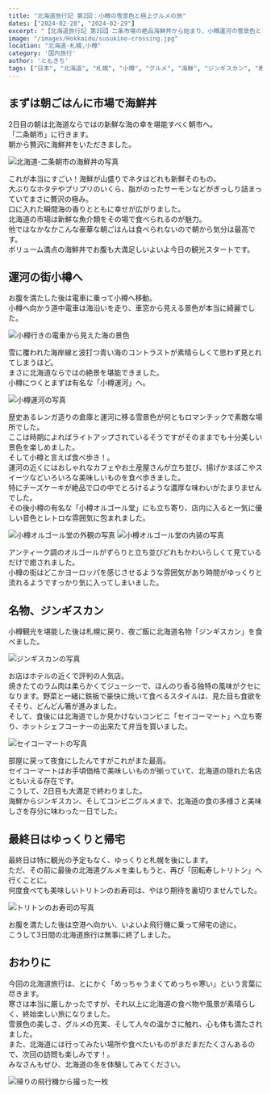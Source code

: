 ```yaml
---
title: "北海道旅行記 第2回：小樽の雪景色と極上グルメの旅"
dates: ["2024-02-28", "2024-02-29"]
excerpt: "【北海道旅行記 第2回】二条市場の絶品海鮮丼から始まり、小樽運河の雪景色とオルゴール堂の癒しの音色を堪能。夜は札幌で名物ジンギスカンを味わい、セイコーマートのご当地グルメまで。最終日は人気の回転寿司で締めくくった、食と観光の贅沢な北海道旅行記。"
image: "/images/Hokkaido/susukino-crossing.jpg"
location: "北海道-札幌,小樽"
category: '国内旅行'
author: 'ともきち'
tags: ["日本", "北海道", "札幌", "小樽", "グルメ", "海鮮", "ジンギスカン", "寿司", "小樽運河", "冬景色", "観光スポット", "市場"]
---
```


## まずは朝ごはんに市場で海鮮丼

2日目の朝は北海道ならではの新鮮な海の幸を堪能すべく朝市へ。  
「二条朝市」に行きます。  
朝から贅沢に海鮮丼をいただきました。  

![北海道-二条朝市の海鮮丼の写真](/images/Hokkaido/seafood-bowl.jpg)

これが本当にすごい！海鮮が山盛りでネタはどれも新鮮そのもの。  
大ぶりなホタテやプリプリのいくら、脂がのったサーモンなどがぎっしり詰まっていてまさに贅沢の極み。  
口に入れた瞬間海の香りとともに幸せが広がりました。  
北海道の市場は新鮮な魚介類をその場で食べられるのが魅力。  
他ではなかなかこんな豪華な朝ごはんは食べられないので朝から気分は最高です。  
ボリューム満点の海鮮丼でお腹も大満足しいよいよ今日の観光スタートです。  

## 運河の街小樽へ

お腹を満たした後は電車に乗って小樽へ移動。  
小樽へ向かう道中電車は海沿いを走り、車窓から見える景色が本当に綺麗でした。  

![小樽行きの電車から見えた海の景色](/images/Hokkaido/otaru-sea.jpg)

雪に覆われた海岸線と波打つ青い海のコントラストが素晴らしくて思わず見とれてしまうほど。  
まさに北海道ならではの絶景を堪能できました。  
小樽につくとまずは有名な「小樽運河」へ。  

![小樽運河の写真](/images/Hokkaido/otaru-canal.jpg)

歴史あるレンガ造りの倉庫と運河に移る雪景色が何ともロマンチックで素敵な場所でした。  
ここは時期によればライトアップされているそうですがそのままでも十分美しい景色を楽しめました。  
そして小樽と言えば食べ歩き！。  
運河の近くにはおしゃれなカフェやお土産屋さんが立ち並び、揚げかまぼこやスイーツなどいろいろな美味しいものを食べ歩きました。  
特にチーズケーキが絶品で口の中でとろけるような濃厚な味わいがたまりませんでした。  
その後小樽の有名な「小樽オルゴール堂」にも立ち寄り、店内に入ると一気に優しい音色とレトロな雰囲気に包まれました。  

![小樽オルゴール堂の外観の写真](/images/Hokkaido/appearance-of-music-box-museum.jpg)
![小樽オルゴール堂の内装の写真](/images/Hokkaido/interior-of-music-box-museum.jpg)

アンティーク調のオルゴールがずらりと立ち並びどれもかわいらしくて見ているだけで癒されました。  
小樽の街はどこかヨーロッパを感じさせるような雰囲気があり時間がゆっくりと流れるようですっかり気に入ってしまいました。  

## 名物、ジンギスカン

小樽観光を堪能した後は札幌に戻り、夜ご飯に北海道名物「ジンギスカン」を食べました。  

![ジンギスカンの写真](/images/Hokkaido/genghis-khan.jpg)

お店はホテルの近くで評判の人気店。  
焼きたてのラム肉は柔らかくてジューシーで、ほんのり香る独特の風味がクセになります。野菜と一緒に鉄板で豪快に焼いて食べるスタイルは、見た目も食欲をそそり、どんどん箸が進みました。  
そして、食後には北海道でしか見かけないコンビニ「セイコーマート」へ立ち寄り、ホットシェフコーナーの出来たて弁当を買いました。  

![セイコーマートの写真](/images/Hokkaido/seicomart.jpg)

部屋に戻って夜食にしたんですがこれがまた最高。  
セイコーマートはお手頃価格で美味しいものが揃っていて、北海道の隠れた名店ともいえる存在です。  
こうして、2日目も大満足で終わりました。  
海鮮からジンギスカン、そしてコンビニグルメまで、北海道の食の多様さと美味しさを存分に味わった一日でした。  

## 最終日はゆっくりと帰宅

最終日は特に観光の予定もなく、ゆっくりと札幌を後にします。  
ただ、その前に最後の北海道グルメを楽しもうと、再び「回転寿しトリトン」へ行くことに。  
何度食べても美味しいトリトンのお寿司は、やはり期待を裏切りませんでした。  

![トリトンのお寿司の写真](/images/Hokkaido/sushi.jpg)

お腹を満たした後は空港へ向かい、いよいよ飛行機に乗って帰宅の途に。  
こうして3日間の北海道旅行は無事に終了しました。  

## おわりに

今回の北海道旅行は、とにかく「めっちゃうまくてめっちゃ寒い」という言葉に尽きます。  
寒さは本当に厳しかったですが、それ以上に北海道の食べ物や風景が素晴らしく、終始楽しい旅になりました。  
雪景色の美しさ、グルメの充実、そして人々の温かさに触れ、心も体も満たされました。  
また、北海道には行ってみたい場所や食べたいものがまだまだたくさんあるので、次回の訪問も楽しみです！。  
みなさんもぜひ、北海道の冬を体験してみてください。  

![帰りの飛行機から撮った一枚](/images/Hokkaido/air-plane.jpg)
